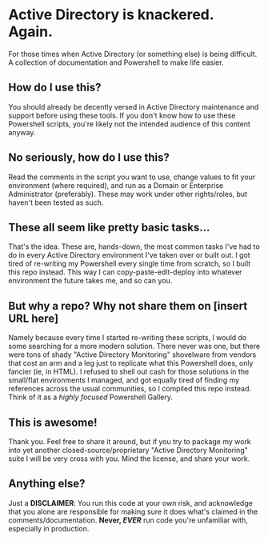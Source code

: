 # Active Directory is knackered.  Again.
For those times when Active Directory (or something else) is being difficult.  A collection of documentation and Powershell to make life easier.

## How do I use this?
You should already be decently versed in Active Directory maintenance and support before using these tools.  If you don't know how to use these Powershell scripts, you're likely not the intended audience of this content anyway.

## No seriously, how do I use this?
Read the comments in the script you want to use, change values to fit your environment (where required), and run as a Domain or Enterprise Administrator (preferably).  These may work under other rights/roles, but haven't been tested as such.

## These all seem like pretty basic tasks...
That's the idea.  These are, hands-down, the most common tasks I've had to do in every Active Directory environment I've taken over or built out.  I got tired of re-writing my Powershell every single time from scratch, so I built this repo instead.  This way I can copy-paste-edit-deploy into whatever environment the future takes me, and so can you.

## But why a repo? Why not share them on \[insert URL here\]
Namely because every time I started re-writing these scripts, I would do some searching for a more modern solution.  There never was one, but there were tons of shady "Active Directory Monitoring" shovelware from vendors that cost an arm and a leg just to replicate what this Powershell does, only fancier (ie, in HTML).  I refused to shell out cash for those solutions in the small/flat environments I managed, and got equally tired of finding my references across the usual communities, so I compiled this repo instead.  Think of it as a _highly focused_ Powershell Gallery.

## This is awesome!
Thank you.  Feel free to share it around, but if you try to package my work into yet another closed-source/proprietary "Active Directory Monitoring" suite I will be very cross with you.  Mind the license, and share your work.

## Anything else?
Just a **DISCLAIMER**: You run this code at your own risk, and acknowledge that you alone are responsible for making sure it does what's claimed in the comments/documentation.  **Never, _EVER_** run code you're unfamiliar with, especially in production.